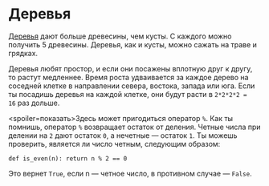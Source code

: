 # Деревья
[Деревья](objects/tree) дают больше древесины, чем кусты. С каждого можно получить 5 древесины. Деревья, как и кусты, можно сажать на траве и грядках.

Деревья любят простор, и если они посажены вплотную друг к другу, то растут медленнее. Время роста удваивается за каждое дерево на соседней клетке в направлении севера, востока, запада или юга. Если ты посадишь деревья на каждой клетке, они будут расти в `2*2*2*2 = 16` раз дольше.

<spoiler=показать>Здесь может пригодиться оператор `%`. Как ты помнишь, оператор `%` возвращает остаток от деления. Четные числа при делении на `2` дают остаток `0`, а нечетные — остаток `1`.
Ты можешь проверить, является ли число четным, следующим образом:

`def is_even(n):
	return n % 2 == 0`

Это вернет `True`, если n — четное число, в противном случае — `False`.
</spoiler>